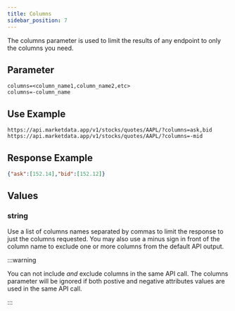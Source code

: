 ```yaml
---
title: Columns
sidebar_position: 7
---
```


The columns parameter is used to limit the results of any endpoint to only the columns you need.

## Parameter

    columns=<column_name1,column_name2,etc>
    columns=-column_name


## Use Example

    https://api.marketdata.app/v1/stocks/quotes/AAPL/?columns=ask,bid
    https://api.marketdata.app/v1/stocks/quotes/AAPL/?columns=-mid


## Response Example

```json
{"ask":[152.14],"bid":[152.12]}
```

## Values

### string

Use a list of columns names separated by commas to limit the response to just the columns requested. You may also use a minus sign in front of the column name to exclude one or more columns from the default API output.

:::warning

You can not include _and_ exclude columns in the same API call. The columns parameter will be ignored if both postive and negative attributes values are used in the same API call.

:::
